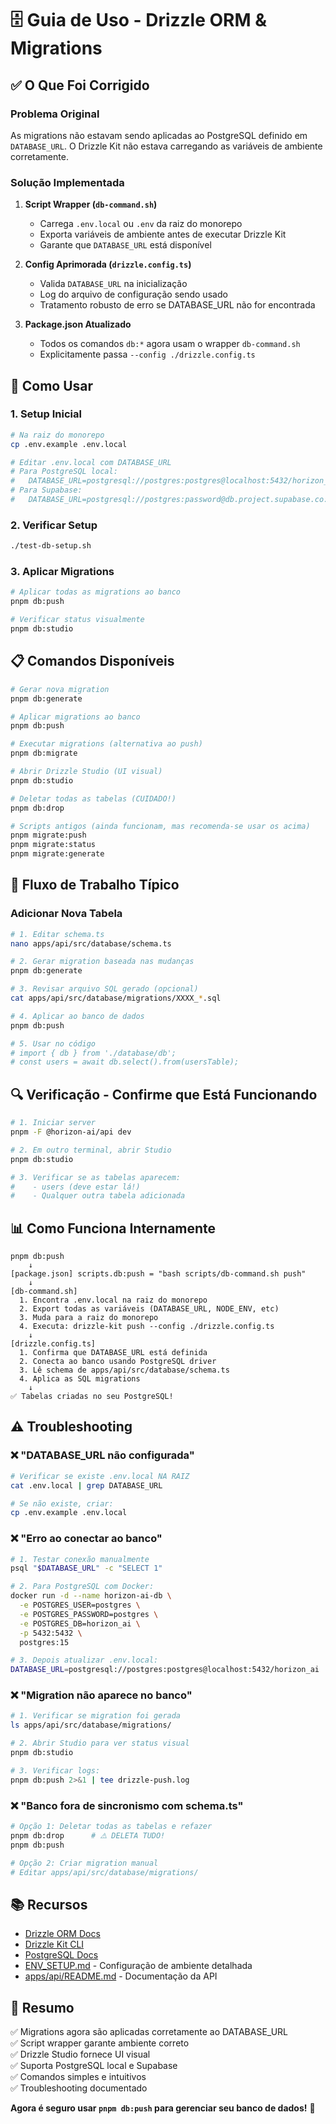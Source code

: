 # 🗄️ Guia de Uso - Drizzle ORM & Migrations

## ✅ O Que Foi Corrigido

### Problema Original

As migrations não estavam sendo aplicadas ao PostgreSQL definido em `DATABASE_URL`. O Drizzle Kit não estava carregando as variáveis de ambiente corretamente.

### Solução Implementada

1. **Script Wrapper (`db-command.sh`)**
   - Carrega `.env.local` ou `.env` da raiz do monorepo
   - Exporta variáveis de ambiente antes de executar Drizzle Kit
   - Garante que `DATABASE_URL` está disponível

2. **Config Aprimorada (`drizzle.config.ts`)**
   - Valida `DATABASE_URL` na inicialização
   - Log do arquivo de configuração sendo usado
   - Tratamento robusto de erro se DATABASE_URL não for encontrada

3. **Package.json Atualizado**
   - Todos os comandos `db:*` agora usam o wrapper `db-command.sh`
   - Explicitamente passa `--config ./drizzle.config.ts`

## 🚀 Como Usar

### 1. Setup Inicial

```bash
# Na raiz do monorepo
cp .env.example .env.local

# Editar .env.local com DATABASE_URL
# Para PostgreSQL local:
#   DATABASE_URL=postgresql://postgres:postgres@localhost:5432/horizon_ai
# Para Supabase:
#   DATABASE_URL=postgresql://postgres:password@db.project.supabase.co:5432/postgres
```

### 2. Verificar Setup

```bash
./test-db-setup.sh
```

### 3. Aplicar Migrations

```bash
# Aplicar todas as migrations ao banco
pnpm db:push

# Verificar status visualmente
pnpm db:studio
```

## 📋 Comandos Disponíveis

```bash
# Gerar nova migration
pnpm db:generate

# Aplicar migrations ao banco
pnpm db:push

# Executar migrations (alternativa ao push)
pnpm db:migrate

# Abrir Drizzle Studio (UI visual)
pnpm db:studio

# Deletar todas as tabelas (CUIDADO!)
pnpm db:drop

# Scripts antigos (ainda funcionam, mas recomenda-se usar os acima)
pnpm migrate:push
pnpm migrate:status
pnpm migrate:generate
```

## 🔄 Fluxo de Trabalho Típico

### Adicionar Nova Tabela

```bash
# 1. Editar schema.ts
nano apps/api/src/database/schema.ts

# 2. Gerar migration baseada nas mudanças
pnpm db:generate

# 3. Revisar arquivo SQL gerado (opcional)
cat apps/api/src/database/migrations/XXXX_*.sql

# 4. Aplicar ao banco de dados
pnpm db:push

# 5. Usar no código
# import { db } from './database/db';
# const users = await db.select().from(usersTable);
```

## 🔍 Verificação - Confirme que Está Funcionando

```bash
# 1. Iniciar server
pnpm -F @horizon-ai/api dev

# 2. Em outro terminal, abrir Studio
pnpm db:studio

# 3. Verificar se as tabelas aparecem:
#    - users (deve estar lá!)
#    - Qualquer outra tabela adicionada
```

## 📊 Como Funciona Internamente

```text
pnpm db:push
    ↓
[package.json] scripts.db:push = "bash scripts/db-command.sh push"
    ↓
[db-command.sh]
  1. Encontra .env.local na raiz do monorepo
  2. Export todas as variáveis (DATABASE_URL, NODE_ENV, etc)
  3. Muda para a raiz do monorepo
  4. Executa: drizzle-kit push --config ./drizzle.config.ts
    ↓
[drizzle.config.ts]
  1. Confirma que DATABASE_URL está definida
  2. Conecta ao banco usando PostgreSQL driver
  3. Lê schema de apps/api/src/database/schema.ts
  4. Aplica as SQL migrations
    ↓
✅ Tabelas criadas no seu PostgreSQL!
```

## ⚠️ Troubleshooting

### ❌ "DATABASE_URL não configurada"

```bash
# Verificar se existe .env.local NA RAIZ
cat .env.local | grep DATABASE_URL

# Se não existe, criar:
cp .env.example .env.local
```

### ❌ "Erro ao conectar ao banco"

```bash
# 1. Testar conexão manualmente
psql "$DATABASE_URL" -c "SELECT 1"

# 2. Para PostgreSQL com Docker:
docker run -d --name horizon-ai-db \
  -e POSTGRES_USER=postgres \
  -e POSTGRES_PASSWORD=postgres \
  -e POSTGRES_DB=horizon_ai \
  -p 5432:5432 \
  postgres:15

# 3. Depois atualizar .env.local:
DATABASE_URL=postgresql://postgres:postgres@localhost:5432/horizon_ai
```

### ❌ "Migration não aparece no banco"

```bash
# 1. Verificar se migration foi gerada
ls apps/api/src/database/migrations/

# 2. Abrir Studio para ver status visual
pnpm db:studio

# 3. Verificar logs:
pnpm db:push 2>&1 | tee drizzle-push.log
```

### ❌ "Banco fora de sincronismo com schema.ts"

```bash
# Opção 1: Deletar todas as tabelas e refazer
pnpm db:drop      # ⚠️ DELETA TUDO!
pnpm db:push

# Opção 2: Criar migration manual
# Editar apps/api/src/database/migrations/
```

## 📚 Recursos

- [Drizzle ORM Docs](https://orm.drizzle.team)
- [Drizzle Kit CLI](https://orm.drizzle.team/kit-docs/overview)
- [PostgreSQL Docs](https://www.postgresql.org/docs)
- [ENV_SETUP.md](./ENV_SETUP.md) - Configuração de ambiente detalhada
- [apps/api/README.md](./apps/api/README.md) - Documentação da API

## 🎯 Resumo

✅ Migrations agora são aplicadas corretamente ao DATABASE_URL  
✅ Script wrapper garante ambiente correto  
✅ Drizzle Studio fornece UI visual  
✅ Suporta PostgreSQL local e Supabase  
✅ Comandos simples e intuitivos  
✅ Troubleshooting documentado  

**Agora é seguro usar `pnpm db:push` para gerenciar seu banco de dados!** 🎉
